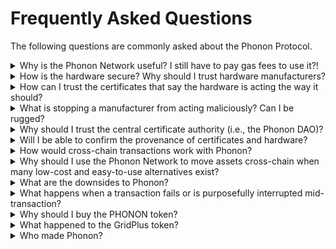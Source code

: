 # Frequently Asked Questions

The following questions are commonly asked about the Phonon Protocol.

<details>

<summary>Why is the Phonon Network useful? I still have to pay gas fees to use it?!</summary>

Phonon is true, digital cash. Once you have phonons, you can spend them, send them, trade them, hold them, etc., all without paying any transaction fees.  The value of Phonon is this:  it is completely off-chain, peer to peer, private and free!

On- and off-ramps for the Phonon Network are still being built (one would be required for every blockchain).  Once these are built, you would need to pay that chain’s transaction fees to turn your on-chain assets into phonons (and vice versa). &#x20;

Perhaps in the future, you could pay to have phonons sent directly to your wallet!  The Phonon DAO is working to incentivize developers to build tools on top of the Phonon Network.  We don’t want to dictate what has to be with Phonon, we want to inspire what could be! The art of the possible is at our hands and we look for the community to build and inspire a plethora of future applications.&#x20;

</details>

<details>

<summary>How is the hardware secure? Why should I trust hardware manufacturers?</summary>

The Phonon network utilizes bank-level security practices. The hardware’s identity is linked to an internal physical unclonable function (PUF) chip.  A PUF is a digital fingerprint derived from uncontrollable process variables during the manufacturing of the hardware. The PUF guarantees that copies of hardware cannot be produced. A manufacturer’s signature over the hardware’s identity ensures that malicious cards would not be accepted when forming an encrypted tunnel to make a phonon transfer.

In order to sell Phonon-compatible hardware, a manufacturer certifies to the Phonon DAO that they will maintain the security integrity of their hardware by staking the [Phonon DAO token](https://coinmarketcap.com/currencies/phonon-dao/) as collateral, which can be forfeited. One benefit of the design of Phonon is that even if there was a malicious hardware producer, they could at most break the rules only with other cards that they connected with. There is no global pool to steal from. Immediately after a card has been duped with a malicious cert the victimized card could produce cryptographic proof of fraud, which would cause the manufacturer to forfeit all of their posted collateral. It will cost hundreds of thousands of dollars to start producing Phonon compatible cards and all of that will be ruined if even one malicious handshake between cards is formed.

</details>

<details>

<summary>How can I trust the certificates that say the hardware is acting the way it should?</summary>

Each Phonon-compatible device has a unique certificate that consists of a manufacturer’s signature over the public key of the identity certificate derived from the card’s PUF.  This is very similar to the security process used to encrypt and secure HTTPS/SSL transactions on the web. The certificates show provenance so you can be sure where it was created. &#x20;

To explain this further, the manufacturer has a keypair that signs the ID key, which says this secure hardware has two properties. The first: that the hardware is running the Phonon applet code; and the second: that it has a PUF.

When two parties are engaging in a transaction, the hardware uses the certificates to check each other and verify they are on the approved list of certificate manufacturers for the Phonon Network.  This list is comparable to how HTTPS works, and the hardware is manufactured in the same, secure way a bank manufactures credit cards. Thus, the design of the Phonon Network mimics the design of the internet itself with regards to trusted counterparties, though there is sufficient recourse in the Phonon protocol design such that nobody should ever be scammed without being made whole again.

</details>

<details>

<summary>What is stopping a manufacturer from acting maliciously? Can I be rugged?</summary>

To become an approved manufacturer of hardware for the Phonon Network, the DAO requires a certain amount of the [Phonon DAO token](https://coinmarketcap.com/currencies/phonon-dao/) to be staked by the manufacturers to secure against malicious attacks.  In the unlikely event a piece of hardware was created in bad faith, the limit of loss is restricted only to users who interacted with the malicious party.  This means that if a malicious act was conducted, the Phonon DAO would be able to revoke that hardware’s certificate from the approved list of certificates.  This limits the loss, as said loss is covered by the forfeited Phonon DAO token that the manufacturer staked. &#x20;

Buying malicious hardware will not allow your fund to be stolen unless you are transacting with the bad actor.  Once the bad actor is discovered, anyone using that hardware will be able to settle back on a blockchain.

</details>

<details>

<summary>Why should I trust the central certificate authority (i.e., the Phonon DAO)?</summary>

The process by which hardware manufacturers request their security certificates to be allowed on the Phonon Network is completely open and transparent.  Additionally, the value of the [Phonon DAO token](https://coinmarketcap.com/currencies/phonon-dao/) is directly linked to the health of the Phonon Network and to the applications built upon the Phonon Protocol.

</details>

<details>

<summary>Will I be able to confirm the provenance of certificates and hardware?</summary>

Phonon cards will always mutually authenticate and validate each other’s certificates before transfers take place. Users will also be able to certify the validity of their own hardware’s certificates with client software. You can think of the certificate certification process as similar to the one used to verify that you are using a secure internet connection (SSL certificate).&#x20;

Will trusted third-party organizations beyond the DAO be able to certify hardware/software? Of course – talk about it being a transparent process to certify your hardware for the Phonon Network.

</details>

<details>

<summary>How would cross-chain transactions work with Phonon?</summary>

A phonon is a phonon is a phonon, regardless of the assets it encumbers.  Any number of tools could be built on Phonon to move assets cross-chain, and [right now we visualize a system that the Phonon creator, Dr. Karl Kreder, calls Project Kafka](https://blog.phonon.network/phonon-protocol-vision-part-2-project-kafka-630e0d463590).  More details are available at that link, but in general this would be an order book and a phonon trade engine.  If you had bitcoin that you wanted to swap for ether, you could use a cross-chain DEX, such as the Phonon-Network powered, Project Kafka, to find another person who wanted to swap their ether for bitcoin and then use the Phonon Network to simply swap phonons for free (remember: there are no fees to transact phonons).

If phonons are created from L2 assets on top of smart contract networks, then users can likely destroy their phonon to recapture their L2 asset and recreate phonons in any denomination necessary. This would bypass the need for a changemaker service. In short, there are solutions to getting phonons of the appropriate magnitude, and this should not be a deterrent to use the network.

</details>

<details>

<summary>Why should I use the Phonon Network to move assets cross-chain when many low-cost and easy-to-use alternatives exist?</summary>

Phonon is free, fast and keeps your transactions private.  Like the cash in your wallet, it is simple to use and reconciles transactions instantly.   There is no concept of a chain within the Phonon Network - all cryptocurrencies can be exchanged. &#x20;

You have options for moving cryptocurrency between blockchains, but those services are akin to portages between lakes.  You cannot access all lakes at once.  Portaging back and forth between lakes is tiring.  It takes time and energy to learn which portages are passable, trustworthy and safe.  &#x20;

If cross-chain bridges are portages, then the Phonon Network is the aquifer or ocean that all lakes and rivers feed.  Once cryptocurrency enters the Phonon Network, it can be exchanged between anyone on the network an infinite number of times.  It just flows.&#x20;

</details>

<details>

<summary>What are the downsides to Phonon?</summary>

Phonon shares a downside with fiat cash: If you lose it, it’s gone. It’s important to think of Phonon in these terms. We doubt you’d walk down dark alleys in a major city with your entire net worth in cash on your person. Likewise, you wouldn’t want to put all of your crypto assets into a single Phonon and haphazardly lose the Smart Card or Smartphone that contains it.

Everyone has different risk tolerance, but, in general, Phonon is intended as a cash-like system, not as a savings account. For the savings account (in crypto terms) we recommend the GridPlus Lattice1 hardware wallet. It’s the most secure publicly sold hardware wallet we’re aware of. And bonus: it will have native Phonon integration soon!

For future versions of the Phonon network, there may exist some backup capabilities to ensure that if you lose your card or it is destroyed you may be able to reclaim your assets. One such idea is that of a “slow claim.” This would allow anyone to call a function in the deposited contract and claim the balance of that phonon on-chain. They would have to put up a security deposit and wait a specified period of time, perhaps a month. If the card that holds that phonon does not create a signature to prove someone else owns it, then the deposited amount would go to the user who initiated a “slow claim.” This is akin to some fraud proof idea proposed by Vitalik a few years back. The only person who would put up collateral to start a “slow claim” would be the person who knows their card has been destroyed. If someone goes around trying to “slow claim” other people’s phonons, card owners would have within the specified time period to produce a signature to show they control the private key to that phonon and in doing so they would claim the collateral from the malicious claimer. If this type of safeguard is implemented, it is unlikely to be used often, really only in scenarios of lost cards.

</details>

<details>

<summary>What happens when a transaction fails or is purposefully interrupted mid-transaction?</summary>

We are working to add “transfer replayability” so that a transaction that is stopped midway will be able to have the same encrypted phonon packet sent at a later time. This replayability will not be able to resend the phonon to a different user, it will only be able to recreate the attempted transfer that failed to complete. This will not result in the ability to double spend.

</details>

<details>

<summary>Why should I buy the PHONON token?</summary>

Because PHONON is the next DOGE, SHIBA and BITCOIN – combined!\
\
Kidding. The Phonon DAO Token, or PHONON, is a governance and bonding token right now, which may or may not be sexy to you depending on your view of the Phonon Protocol and its potential. We have more plans for the token, though, and if you’re interested and have more questions about the token we recommend reading the [Phonon token FAQ](https://gov.phonon.network/t/phonon-token-faq/136/3).

At the highest level, the PHONON token governs the system. Going forward, there will be more value added to the token. Hardware manufacturers who wish to produce Phonon-compatible hardware will be required to stake Phonon. Applications that leverage the Phonon network will likely pay fees to the Phonon DAO. Read more in the FAQ and note that these are all early iterations and they can be changed and updated by the community depending on what benefits the DAO the most.

</details>

<details>

<summary>What happened to the GridPlus token?</summary>

At the launch of the Phonon DAO, GridPlus released a smart contract to allow GRID holders to convert GRID to PHONON at a rate of 1:155.  [More details here](https://blog.phonon.network/phonon-dao-launch-overview-resources-and-phonon-token-details-f8369e89f1ea).  GRID holders made Phonon possible, and this conversion clarifies the value proposition of the token and rebalances the overall distribution towards the community in order to put control of the effort to grow Phonon into the hands of the community.

We are dedicated to ensuring everyone has an opportunity to convert their GRID to PHONON.  The conversion contract will be open at least until December 2022, at which time the DAO will decide next steps for the conversion contract.

</details>

<details>

<summary>Who made Phonon?</summary>

Phonon is the brainchild of Dr. Karl Kreder and the GridPlus team, creators of the popular Lattice1 hardware wallet, and the first project to spin out on its own from ConsenSys Mesh. The team open sourced Phonon and turned over governance to the Phonon DAO in December 2021.

</details>
